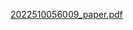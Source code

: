 [2022510056009_paper.pdf](https://github.com/user-attachments/files/16573551/2022510056009_paper.pdf)
